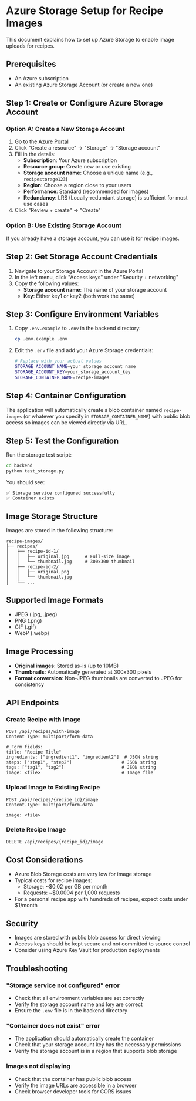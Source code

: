 # Azure Storage Setup for Recipe Images

This document explains how to set up Azure Storage to enable image uploads for recipes.

## Prerequisites

- An Azure subscription
- An existing Azure Storage Account (or create a new one)

## Step 1: Create or Configure Azure Storage Account

### Option A: Create a New Storage Account

1. Go to the [Azure Portal](https://portal.azure.com)
2. Click "Create a resource" → "Storage" → "Storage account"
3. Fill in the details:
   - **Subscription**: Your Azure subscription
   - **Resource group**: Create new or use existing
   - **Storage account name**: Choose a unique name (e.g., `recipestorage123`)
   - **Region**: Choose a region close to your users
   - **Performance**: Standard (recommended for images)
   - **Redundancy**: LRS (Locally-redundant storage) is sufficient for most use cases
4. Click "Review + create" → "Create"

### Option B: Use Existing Storage Account

If you already have a storage account, you can use it for recipe images.

## Step 2: Get Storage Account Credentials

1. Navigate to your Storage Account in the Azure Portal
2. In the left menu, click "Access keys" under "Security + networking"
3. Copy the following values:
   - **Storage account name**: The name of your storage account
   - **Key**: Either key1 or key2 (both work the same)

## Step 3: Configure Environment Variables

1. Copy `.env.example` to `.env` in the backend directory:
   ```bash
   cp .env.example .env
   ```

2. Edit the `.env` file and add your Azure Storage credentials:
   ```bash
   # Replace with your actual values
   STORAGE_ACCOUNT_NAME=your_storage_account_name
   STORAGE_ACCOUNT_KEY=your_storage_account_key
   STORAGE_CONTAINER_NAME=recipe-images
   ```

## Step 4: Container Configuration

The application will automatically create a blob container named `recipe-images` (or whatever you specify in `STORAGE_CONTAINER_NAME`) with public blob access so images can be viewed directly via URL.

## Step 5: Test the Configuration

Run the storage test script:
```bash
cd backend
python test_storage.py
```

You should see:
```
✅ Storage service configured successfully
✅ Container exists
```

## Image Storage Structure

Images are stored in the following structure:
```
recipe-images/
├── recipes/
│   ├── recipe-id-1/
│   │   ├── original.jpg      # Full-size image
│   │   └── thumbnail.jpg     # 300x300 thumbnail
│   ├── recipe-id-2/
│   │   ├── original.png
│   │   └── thumbnail.jpg
│   └── ...
```

## Supported Image Formats

- JPEG (.jpg, .jpeg)
- PNG (.png)
- GIF (.gif)
- WebP (.webp)

## Image Processing

- **Original images**: Stored as-is (up to 10MB)
- **Thumbnails**: Automatically generated at 300x300 pixels
- **Format conversion**: Non-JPEG thumbnails are converted to JPEG for consistency

## API Endpoints

### Create Recipe with Image
```http
POST /api/recipes/with-image
Content-Type: multipart/form-data

# Form fields:
title: "Recipe Title"
ingredients: ["ingredient1", "ingredient2"]  # JSON string
steps: ["step1", "step2"]                   # JSON string
tags: ["tag1", "tag2"]                      # JSON string
image: <file>                               # Image file
```

### Upload Image to Existing Recipe
```http
POST /api/recipes/{recipe_id}/image
Content-Type: multipart/form-data

image: <file>
```

### Delete Recipe Image
```http
DELETE /api/recipes/{recipe_id}/image
```

## Cost Considerations

- Azure Blob Storage costs are very low for image storage
- Typical costs for recipe images:
  - Storage: ~$0.02 per GB per month
  - Requests: ~$0.0004 per 1,000 requests
- For a personal recipe app with hundreds of recipes, expect costs under $1/month

## Security

- Images are stored with public blob access for direct viewing
- Access keys should be kept secure and not committed to source control
- Consider using Azure Key Vault for production deployments

## Troubleshooting

### "Storage service not configured" error
- Check that all environment variables are set correctly
- Verify the storage account name and key are correct
- Ensure the `.env` file is in the backend directory

### "Container does not exist" error
- The application should automatically create the container
- Check that your storage account key has the necessary permissions
- Verify the storage account is in a region that supports blob storage

### Images not displaying
- Check that the container has public blob access
- Verify the image URLs are accessible in a browser
- Check browser developer tools for CORS issues
